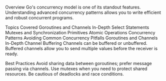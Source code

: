 Overview
Go's concurrency model is one of its standout features. Understanding advanced concurrency patterns allows you to write efficient and robust concurrent programs.

Topics Covered
Goroutines and Channels In-Depth
Select Statements
Mutexes and Synchronization Primitives
Atomic Operations
Concurrency Patterns
Avoiding Common Concurrency Pitfalls
Goroutines and Channels In-Depth
Channel Buffering
Channels can be buffered or unbuffered. Buffered channels allow you to send multiple values before the receiver is ready.


Best Practices
Avoid sharing data between goroutines; prefer message passing via channels.
Use mutexes when you need to protect shared resources.
Be cautious of deadlocks and race conditions.
